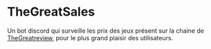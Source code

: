 # TheGreatSales
Un bot discord qui surveille les prix des jeux présent sur la chaine de [TheGreatreview](https://www.youtube.com/@TheGreatReview), pour le plus grand plaisir des utilisateurs.